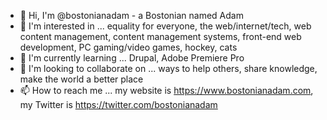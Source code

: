 - 👋 Hi, I'm @bostonianadam - a Bostonian named Adam
- 👀 I'm interested in ... equality for everyone, the web/internet/tech, web content management, content management systems, front-end web development, PC gaming/video games, hockey, cats
- 🌱 I'm currently learning ... Drupal, Adobe Premiere Pro
- 💞️ I'm looking to collaborate on ... ways to help others, share knowledge, make the world a better place
- 📫 How to reach me ... my website is https://www.bostonianadam.com, my Twitter is https://twitter.com/bostonianadam

<!---
bostonianadam/bostonianadam is a ✨ special ✨ repository because its `README.md` (this file) appears on your GitHub profile.
You can click the Preview link to take a look at your changes.
--->
